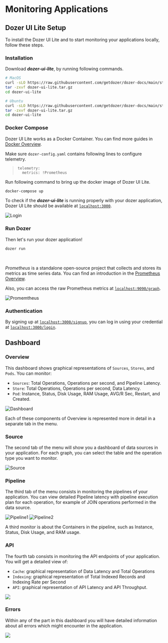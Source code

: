# Monitoring Applications

## Dozer UI Lite Setup
To install the Dozer UI Lite and to start monitoring your applications locally, follow these steps.

### Installation

Download ***dozer-ui-lite***, by running following commands.
```bash
# MacOS
curl -sLO https://raw.githubusercontent.com/getdozer/dozer-docs/main/static/examples/3_ui_lite/dozer-ui-lite.tar.gz
tar -zxvf dozer-ui-lite.tar.gz
cd dozer-ui-lite
```
```bash
# Ubuntu
curl -sLO https://raw.githubusercontent.com/getdozer/dozer-docs/main/static/examples/3_ui_lite/dozer-ui-lite-linux.tar.gz
tar -zxvf dozer-ui-lite.tar.gz
cd dozer-ui-lite
```

### Docker Compose
Dozer UI Lite works as a Docker Container. You can find more guides in [Docker Overview](https://docs.docker.com/get-started/overview/).

Make sure `dozer-config.yaml` contains following lines to configure telemetry.

> ```docker
> telemetry:
>   metrics: !Prometheus 
> ```

Run following command to bring up the docker image of Dozer UI Lite.

```bash
docker-compose up
```
To check if the ***dozer-ui-lite*** is running properly with your dozer application, Dozer UI Lite should be available at [`localhost:3000`](http://localhost:3000/).

![Login](./img/login.png)



### Run Dozer
Then let's run your dozer application!

```bash
dozer run
```

<br/>

*Prometheus* is a standalone open-source project that collects and stores its metrics as time series data. You can find an introduction in the [Prometheus Overview](https://prometheus.io/docs/introduction/overview/).

Also, you can access the raw Prometheus metrics at [`localhost:9090/graph`](http://localhost:9090/graph).

![Promemtheus](./img/prom.png)

### Authentication

By signing up at [`localhost:3000/signup`](http://localhost:3000/signup), you can log in using your credential at [`localhost:3000/login`](http://localhost:3000/login).

## Dashboard

### Overview

This dashboard shows graphical representations of `Sources`, `Stores`, and `Pods`. You can monitor:
* `Sources`: Total Operations, Operations per second, and Pipeline Latency.
* `Store`: Total Operations, Operations per second, Data Latency.
* `Pod`: Instance, Status, Disk Usage, RAM Usage, AVG/R Sec, Restart, and Created.

![Dashboard](./img/dashboard.png)

Each of these components of Overview is represented more in detail in a separate tab in the menu.


### Source

The second tab of the menu will show you a dashboard of data sources in your application. For each graph, you can select the table and the operation type you want to monitor.

![Source](./img/source.png)


### Pipeline
The third tab of the menu consists in monitoring the pipelines of your application. You can view detailed Pipeline latency with pipeline execution plan for each operation, for example of JOIN operations performed in the data source.

![Pipeline1](./img/pipeline1.png)
![Pipeline2](./img/pipeline2.png)

A third monitor is about the Containers in the pipeline, such as Instance, Status, Disk Usage, and RAM usage.

###  API
The fourth tab consists in monitoring the API endpoints of your application. You will get a detailed view of:
* `Cache`: graphical representation of Data Latency and Total Operations
* `Indexing`: graphical representation of Total Indexed Records and Indexing Rate per Second
* `API`: graphical representation of API Latency and API Throughput.

![](./img/api.png)

### Errors

Within any of the part in this dashboard you will have detailed information about all errors which might encounter in the application. 

![](./img/errors.png)



